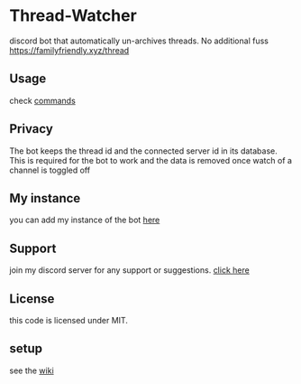 # Thread-Watcher
discord bot that automatically un-archives threads. No additional fuss
https://familyfriendly.xyz/thread

## Usage
check [commands](https://familyfriendly.xyz/thread)

## Privacy
The bot keeps the thread id and the connected server id in its database. This is required for the bot to work and the data is removed once watch of a channel is toggled off

## My instance
you can add my instance of the bot [here](https://discord.com/oauth2/authorize?client_id=870715447136366662&permissions=274877973504&scope=applications.commands%20bot)

## Support
join my discord server for any support or suggestions. [click here](https://discord.gg/793fagUfmr)

## License
this code is licensed under MIT.

## setup
see the [wiki](https://github.com/ffamilyfriendly/Thread-Watcher/wiki/Hosting)
